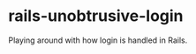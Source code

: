 rails-unobtrusive-login
=======================

Playing around with how login is handled in Rails.
